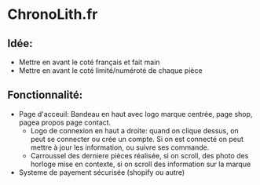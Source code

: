 # ChronoLith.fr
## Idée:
- Mettre en avant le coté français et fait main
- Mettre en avant le coté limité/numéroté de chaque pièce
## Fonctionnalité:
- Page d'acceuil: Bandeau en haut avec logo marque centrée, page shop, pagea propos page contact.
    - Logo de connexion en haut a droite: quand on clique dessus, on peut se connecter ou crée un compte. Si on est connecté on peut mettre à jour les information, ou suivre ses commande.
    - Carroussel des derniere pièces réalisée, si on scroll, des photo des horloge mise en contexte, si on scroll des information sur la marque
- Systeme de payement sécurisée (shopify ou autre)